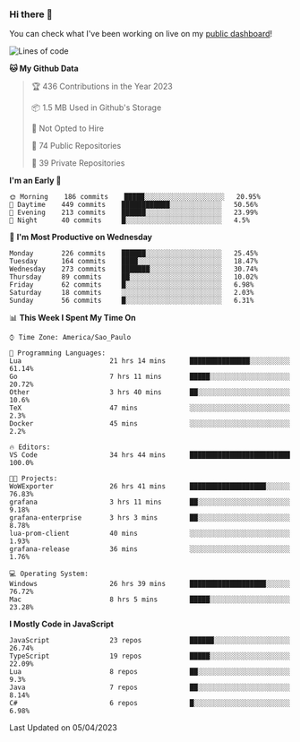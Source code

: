 ### Hi there 👋

<!--
**guicaulada/guicaulada** is a ✨ _special_ ✨ repository because its `README.md` (this file) appears on your GitHub profile.

Here are some ideas to get you started:

- 🔭 I’m currently working on ...
- 🌱 I’m currently learning ...
- 👯 I’m looking to collaborate on ...
- 🤔 I’m looking for help with ...
- 💬 Ask me about ...
- 📫 How to reach me: ...
- 😄 Pronouns: ...
- ⚡ Fun fact: ...
-->

You can check what I've been working on live on my [public dashboard](https://guicaulada.grafana.net/public-dashboards/7b7f644500ec4e6cb5d7a4e7b5ed0dab)!

<!--START_SECTION:waka-->
![Lines of code](https://img.shields.io/badge/From%20Hello%20World%20I%27ve%20Written-11.0%20million%20lines%20of%20code-blue)

**🐱 My Github Data** 

> 🏆 436 Contributions in the Year 2023
 > 
> 📦 1.5 MB Used in Github's Storage 
 > 
> 🚫 Not Opted to Hire
 > 
> 📜 74 Public Repositories 
 > 
> 🔑 39 Private Repositories  
 > 
**I'm an Early 🐤** 

```text
🌞 Morning    186 commits    █████░░░░░░░░░░░░░░░░░░░░   20.95% 
🌆 Daytime    449 commits    ████████████░░░░░░░░░░░░░   50.56% 
🌃 Evening    213 commits    ██████░░░░░░░░░░░░░░░░░░░   23.99% 
🌙 Night      40 commits     █░░░░░░░░░░░░░░░░░░░░░░░░   4.5%

```
📅 **I'm Most Productive on Wednesday** 

```text
Monday       226 commits    ██████░░░░░░░░░░░░░░░░░░░   25.45% 
Tuesday      164 commits    ████░░░░░░░░░░░░░░░░░░░░░   18.47% 
Wednesday    273 commits    ███████░░░░░░░░░░░░░░░░░░   30.74% 
Thursday     89 commits     ██░░░░░░░░░░░░░░░░░░░░░░░   10.02% 
Friday       62 commits     █░░░░░░░░░░░░░░░░░░░░░░░░   6.98% 
Saturday     18 commits     ░░░░░░░░░░░░░░░░░░░░░░░░░   2.03% 
Sunday       56 commits     █░░░░░░░░░░░░░░░░░░░░░░░░   6.31%

```


📊 **This Week I Spent My Time On** 

```text
⌚︎ Time Zone: America/Sao_Paulo

💬 Programming Languages: 
Lua                      21 hrs 14 mins      ███████████████░░░░░░░░░░   61.14% 
Go                       7 hrs 11 mins       █████░░░░░░░░░░░░░░░░░░░░   20.72% 
Other                    3 hrs 40 mins       ██░░░░░░░░░░░░░░░░░░░░░░░   10.6% 
TeX                      47 mins             ░░░░░░░░░░░░░░░░░░░░░░░░░   2.3% 
Docker                   45 mins             ░░░░░░░░░░░░░░░░░░░░░░░░░   2.2%

🔥 Editors: 
VS Code                  34 hrs 44 mins      █████████████████████████   100.0%

🐱‍💻 Projects: 
WoWExporter              26 hrs 41 mins      ███████████████████░░░░░░   76.83% 
grafana                  3 hrs 11 mins       ██░░░░░░░░░░░░░░░░░░░░░░░   9.18% 
grafana-enterprise       3 hrs 3 mins        ██░░░░░░░░░░░░░░░░░░░░░░░   8.78% 
lua-prom-client          40 mins             ░░░░░░░░░░░░░░░░░░░░░░░░░   1.93% 
grafana-release          36 mins             ░░░░░░░░░░░░░░░░░░░░░░░░░   1.76%

💻 Operating System: 
Windows                  26 hrs 39 mins      ███████████████████░░░░░░   76.72% 
Mac                      8 hrs 5 mins        █████░░░░░░░░░░░░░░░░░░░░   23.28%

```

**I Mostly Code in JavaScript** 

```text
JavaScript               23 repos            ██████░░░░░░░░░░░░░░░░░░░   26.74% 
TypeScript               19 repos            █████░░░░░░░░░░░░░░░░░░░░   22.09% 
Lua                      8 repos             ██░░░░░░░░░░░░░░░░░░░░░░░   9.3% 
Java                     7 repos             ██░░░░░░░░░░░░░░░░░░░░░░░   8.14% 
C#                       6 repos             █░░░░░░░░░░░░░░░░░░░░░░░░   6.98%

```



 Last Updated on 05/04/2023
<!--END_SECTION:waka-->

